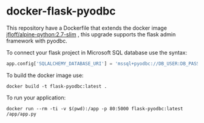 # docker-flask-pyodbc

This repository have a Dockerfile that extends the docker image [jfloff/alpine-python:2.7-slim](https://github.com/jfloff/alpine-python)
, this upgrade supports the flask admin framework with pyodbc.

To connect your flask project in Microsoft SQL database use the syntax:

```python
app.config['SQLALCHEMY_DATABASE_URI'] = 'mssql+pyodbc://DB_USER:DB_PASS@DB_ADDRESS:DB_PORT/DATABASE_NAME?driver=/usr/lib/libtdsodbc.so.0'
```    

To build the docker image use:
```
docker build -t flask-pyodbc:latest .
```
To run your application:
```
docker run --rm -ti -v $(pwd):/app -p 80:5000 flask-pyodbc:latest /app/app.py
```
